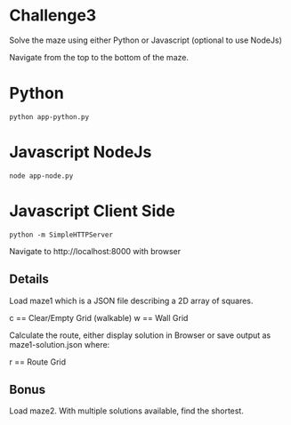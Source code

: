 # Challenge3

Solve the maze using either Python or Javascript (optional to use NodeJs)

Navigate from the top to the bottom of the maze.

# Python
```
python app-python.py
```

# Javascript NodeJs
```
node app-node.py
```

# Javascript Client Side
```
python -m SimpleHTTPServer
```
Navigate to http://localhost:8000 with browser



## Details

Load maze1 which is a JSON file describing a 2D array of squares. 

c == Clear/Empty Grid (walkable)
w == Wall Grid

Calculate the route, either display solution in Browser or save output as maze1-solution.json where:

r == Route Grid

## Bonus

Load maze2. With multiple solutions available, find the shortest.

